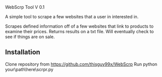 WebScrp Tool V 0.1

A simple tool to scrape a few websites that a user in interested in. 

Scrapes defined information off of a few websites that link to products to examine
their prices. Returns results on a txt file. Will eventually check to see if things are on sale.

## Installation

Clone repository from https://github.com/thisguy99x/WebScrp
Run python your\path\here\scrpr.py

